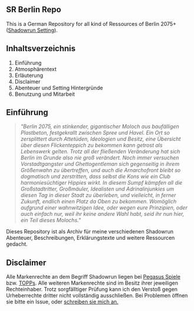 SR Berlin Repo
-----
This is a German Repository for all kind of Ressources of Berlin 2075+ ([Shadowrun Setting](https://www.shadowruntabletop.com/)).

## Inhaltsverzeichnis
1. Einführung
  1. Atmosphärentext
  2. Erläuterung
2. Disclaimer
3. Abenteuer und Setting Hintergründe
4. Benutzung und Mitarbeit

## Einführung

> *"Berlin 2075, ein stinkender, gigantischer Moloch
aus baufälligen Plastbeton, festgekrallt zwischen Spree und Havel. Ein Ort so zersplittert durch Attetüden, Ideologien und Besitz, eine Übersicht über diesen Flickenteppich zu bekommen kann getrost als Lebenswerk gelten. Trotz all der fließenden Veränderung hat sich Berlin im Grunde also nie groß verändert. Noch immer versuchen Vorstadtgangster und Ghettogentleman sich gegenseitig in ihrem Größenwahn zu übertreffen, und auch die Arnarchofront bleibt so dogmatisch und zerstritten, dass selbst die Kons wie ein Club harmoniesüchtiger Hippies wirkt. In diesem Sumpf kämpfen all die Großstadtritter, Großmäuler, Idealisten und Adrinalinjunkies um diesen Tag in dieser Stadt zu überleben, und vielleicht, in ferner Zukunft, endlich einen Platz da Oben zu bekommen. Womöglich aufgrund einer wahnwitzigen Idee, oder wegen eure Prinzipien, oder auch einfach nur, weil ihr keine andere Wahl habt, seid ihr nun hier, ein Teil dieses Molochs."*

Dieses Repository ist als Archiv für meine verschiedenen Shadowrun Abenteuer, Beschreibungen, Erklärungstexte und weitere Ressourcen gedacht.

## Disclaimer
Alle Markenrechte an dem Begriff Shadowrun liegen bei [Pegasus Spiele](https://www.pegasus.de/) bzw. [TOPPs](https://www.topps.com/). Alle weiteren Markenrechte sind im Besitz ihrer jeweiligen Rechteinhaber. Trotz sorgfälltiger Prüfung kann ich den Verstoß gegen Urheberrechte dritter nicht vollständig ausschließen. Bei Problemen öffnen sie bitte ein Issue, oder [schreiben sie mich an.](mailto:info@ziegel.me)
